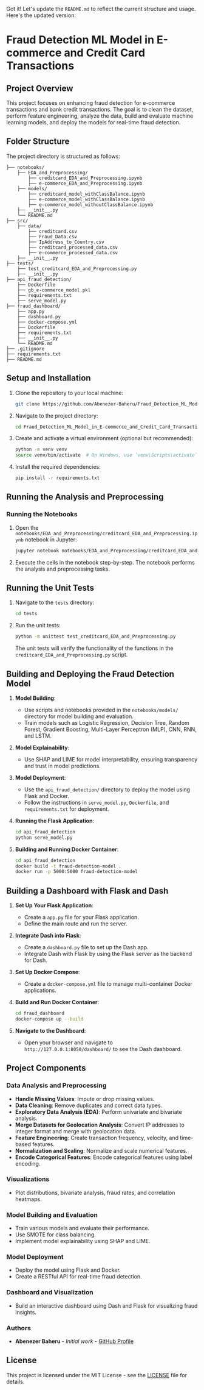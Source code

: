 Got it! Let's update the `README.md` to reflect the current structure and usage. Here's the updated version:

# Fraud Detection ML Model in E-commerce and Credit Card Transactions

## Project Overview
This project focuses on enhancing fraud detection for e-commerce transactions and bank credit transactions. The goal is to clean the dataset, perform feature engineering, analyze the data, build and evaluate machine learning models, and deploy the models for real-time fraud detection.

## Folder Structure
The project directory is structured as follows:
```
├── notebooks/
    ├── EDA_and_Preprocessing/
        ├── creditcard_EDA_and_Preprocessing.ipynb
        ├── e-commerce_EDA_and_Preprocessing.ipynb
    ├── models/
        ├── creditcard_model_withClassBalance.ipynb
        ├── e-commerce_model_withClassBalance.ipynb
        ├── e-commerce_model_withoutClassBalance.ipynb
    ├── __init__.py
    └── README.md
├── src/
    ├── data/
        ├── creditcard.csv
        ├── Fraud_Data.csv
        ├── IpAddress_to_Country.csv
        ├── creditcard_processed_data.csv
        ├── e-commerce_processed_data.csv
    ├── __init__.py
├── tests/
    ├── test_creditcard_EDA_and_Preprocessing.py
    ├── __init__.py
├── api_fraud_detection/
    ├── Dockerfile
    ├── gb_e-commerce_model.pkl
    ├── requirements.txt
    ├── serve_model.py
├── fraud_dashboard/
    ├── app.py
    ├── dashboard.py
    ├── docker-compose.yml
    ├── Dockerfile
    ├── requirements.txt
    ├── __init__.py
    └── README.md
├── .gitignore
├── requirements.txt
├── README.md
```

## Setup and Installation

1. Clone the repository to your local machine:
    ```bash
    git clone https://github.com/Abenezer-Baheru/Fraud_Detection_ML_Model_in_E-commerce_and_Credit_Card_Transactions
    ```

2. Navigate to the project directory:
    ```bash
    cd Fraud_Detection_ML_Model_in_E-commerce_and_Credit_Card_Transactions
    ```

3. Create and activate a virtual environment (optional but recommended):
    ```bash
    python -m venv venv
    source venv/bin/activate  # On Windows, use `venv\Scripts\activate`
    ```

4. Install the required dependencies:
    ```bash
    pip install -r requirements.txt
    ```

## Running the Analysis and Preprocessing

### Running the Notebooks

1. Open the `notebooks/EDA_and_Preprocessing/creditcard_EDA_and_Preprocessing.ipynb` notebook in Jupyter:
    ```bash
    jupyter notebook notebooks/EDA_and_Preprocessing/creditcard_EDA_and_Preprocessing.ipynb
    ```

2. Execute the cells in the notebook step-by-step. The notebook performs the analysis and preprocessing tasks.

## Running the Unit Tests

1. Navigate to the `tests` directory:
    ```bash
    cd tests
    ```

2. Run the unit tests:
    ```bash
    python -m unittest test_creditcard_EDA_and_Preprocessing.py
    ```

   The unit tests will verify the functionality of the functions in the `creditcard_EDA_and_Preprocessing.py` script.

## Building and Deploying the Fraud Detection Model

1. **Model Building**:
   - Use scripts and notebooks provided in the `notebooks/models/` directory for model building and evaluation.
   - Train models such as Logistic Regression, Decision Tree, Random Forest, Gradient Boosting, Multi-Layer Perceptron (MLP), CNN, RNN, and LSTM.

2. **Model Explainability**:
   - Use SHAP and LIME for model interpretability, ensuring transparency and trust in model predictions.

3. **Model Deployment**:
   - Use the `api_fraud_detection/` directory to deploy the model using Flask and Docker.
   - Follow the instructions in `serve_model.py`, `Dockerfile`, and `requirements.txt` for deployment.

4. **Running the Flask Application**:
    ```bash
    cd api_fraud_detection
    python serve_model.py
    ```

5. **Building and Running Docker Container**:
    ```bash
    cd api_fraud_detection
    docker build -t fraud-detection-model .
    docker run -p 5000:5000 fraud-detection-model
    ```

## Building a Dashboard with Flask and Dash

1. **Set Up Your Flask Application**:
   - Create a `app.py` file for your Flask application.
   - Define the main route and run the server.

2. **Integrate Dash into Flask**:
   - Create a `dashboard.py` file to set up the Dash app.
   - Integrate Dash with Flask by using the Flask server as the backend for Dash.

3. **Set Up Docker Compose**:
   - Create a `docker-compose.yml` file to manage multi-container Docker applications.

4. **Build and Run Docker Container**:
   ```bash
   cd fraud_dashboard
   docker-compose up --build
   ```

5. **Navigate to the Dashboard**:
   - Open your browser and navigate to `http://127.0.0.1:8050/dashboard/` to see the Dash dashboard.

## Project Components

### Data Analysis and Preprocessing
- **Handle Missing Values**: Impute or drop missing values.
- **Data Cleaning**: Remove duplicates and correct data types.
- **Exploratory Data Analysis (EDA)**: Perform univariate and bivariate analysis.
- **Merge Datasets for Geolocation Analysis**: Convert IP addresses to integer format and merge with geolocation data.
- **Feature Engineering**: Create transaction frequency, velocity, and time-based features.
- **Normalization and Scaling**: Normalize and scale numerical features.
- **Encode Categorical Features**: Encode categorical features using label encoding.

### Visualizations
- Plot distributions, bivariate analysis, fraud rates, and correlation heatmaps.

### Model Building and Evaluation
- Train various models and evaluate their performance.
- Use SMOTE for class balancing.
- Implement model explainability using SHAP and LIME.

### Model Deployment
- Deploy the model using Flask and Docker.
- Create a RESTful API for real-time fraud detection.

### Dashboard and Visualization
- Build an interactive dashboard using Dash and Flask for visualizing fraud insights.

### Authors
- **Abenezer Baheru** - *Initial work* - [GitHub Profile](https://github.com/Abenezer-Baheru)

## License
This project is licensed under the MIT License - see the [LICENSE](LICENSE) file for details.